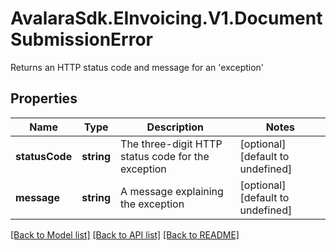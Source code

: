 # AvalaraSdk.EInvoicing.V1.DocumentSubmissionError
Returns an HTTP status code and message for an \'exception\'

## Properties

Name | Type | Description | Notes
------------ | ------------- | ------------- | -------------
**statusCode** | **string** | The three-digit HTTP status code for the exception | [optional] [default to undefined]
**message** | **string** | A message explaining the exception | [optional] [default to undefined]

[[Back to Model list]](../../../README.md#documentation-for-models) [[Back to API list]](../../../README.md#documentation-for-api-endpoints) [[Back to README]](../../../README.md)

